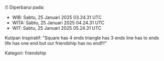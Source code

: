 ⏰ Diperbarui pada:
- WIB: Sabtu, 25 Januari 2025 03.24.31 UTC
- WITA: Sabtu, 25 Januari 2025 04.24.31 UTC
- WIT: Sabtu, 25 Januari 2025 05.24.31 UTC

Kutipan Inspiratif:
"Square has 4 ends triangle has 3 ends line has to ends life has one end but our friendship has no end!!!"


Kategori: friendship

